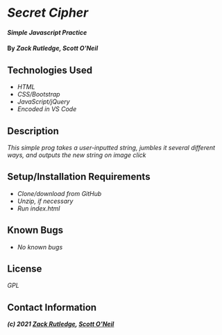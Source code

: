 # _Secret Cipher_

#### _Simple Javascript Practice_

#### By _**Zack Rutledge, Scott O'Neil**_

## Technologies Used

* _HTML_
* _CSS/Bootstrap_
* _JavaScript/jQuery_
* _Encoded in VS Code_

## Description

_This simple prog takes a user-inputted string, jumbles it several different ways, and outputs the new string on image click_

## Setup/Installation Requirements

* _Clone/download from GitHub_
* _Unzip, if necessary_
* _Run index.html_

## Known Bugs

* _No known bugs_

## License

_GPL_

## Contact Information

_**(c) 2021 [Zack Rutledge](https://github.com/Dethik), [Scott O'Neil](https://github.com/spnoneil)**_